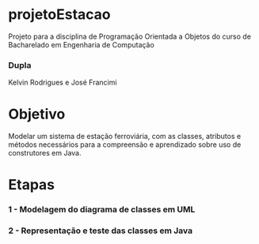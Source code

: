 # projetoEstacao

Projeto para a disciplina de Programação Orientada a Objetos do curso de Bacharelado em Engenharia de Computação
### Dupla
Kelvin Rodrigues e José Francimi

# Objetivo
Modelar um sistema de estação ferroviária, com as classes, atributos e métodos necessários para a compreensão e aprendizado sobre uso de construtores em Java.

# Etapas
### 1 - Modelagem do diagrama de classes em UML
### 2 - Representação e teste das classes em Java
